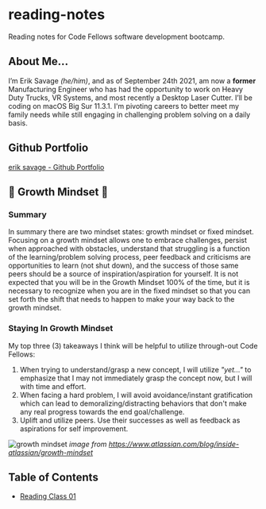 # reading-notes
Reading notes for Code Fellows software development bootcamp.

## About Me...
I’m Erik Savage *(he/him)*, and as of September 24th 2021, am now a **former** Manufacturing Engineer who has had the opportunity to work on Heavy Duty Trucks, VR Systems, and most recently a Desktop Laser Cutter. I’ll be coding on macOS Big Sur 11.3.1. I'm pivoting careers to better meet my family needs while still engaging in challenging problem solving on a daily basis.

## Github Portfolio
[erik savage - Github Portfolio](https://github.com/eriksavage)

## 🌱 Growth Mindset 🌱
### Summary
In summary there are two mindset states: growth mindset or fixed mindset. Focusing on a growth mindset allows one to embrace challenges, persist when approached with obstacles, understand that struggling is a function of the learning/problem solving process, peer feedback and criticisms are opportunities to learn (not shut down), and the success of those same peers should be a source of inspiration/aspiration for yourself. It is not expected that you will be in the Growth Mindset 100% of the time, but it is necessary to recognize when you are in the fixed mindset so that you can set forth the shift that needs to happen to make your way back to the growth mindset.
### Staying In Growth Mindset
My top three (3) takeaways I think will be helpful to utilize through-out Code Fellows:
1. When trying to understand/grasp a new concept, I will utilize *"yet..."* to emphasize that I may not immediately grasp the concept now, but I will with time and effort.
2. When facing a hard problem, I will avoid avoidance/instant gratification which can lead to demoralizing/distracting behaviors that don't make any real progress towards the end goal/challenge.
3. Uplift and utilize peers. Use their successes as well as feedback as aspirations for self improvement.

![growth mindset](https://i2.wp.com/atlassianblog.wpengine.com/wp-content/uploads/NewGrowthMindset2.png?w=1201&ssl=1)
*image from https://www.atlassian.com/blog/inside-atlassian/growth-mindset*

## Table of Contents
- [Reading Class 01](markdown.md)
